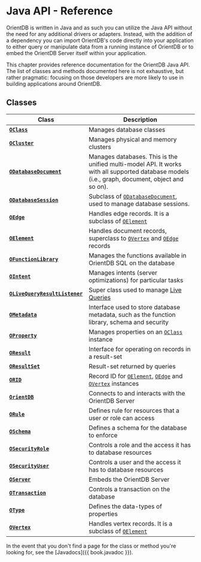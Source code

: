 
# Java API - Reference

OrientDB is written in Java and as such you can utilize the Java API without the need for any additional drivers or adapters.  Instead, with the addition of a dependency you can import OrientDB's code directly into your application to either query or manipulate data from a running instance of OrientDB or to embed the OrientDB Server itself within your application.

This chapter provides reference documentation for the OrientDB Java API.  The list of classes and methods documented here is not exhaustive, but rather pragmatic: focusing on those developers are more likely to use in building applications around OrientDB.

## Classes

| Class | Description |
|---|---|
| [**`OClass`**](OClass.md) | Manages database classes |
| [**`OCluster`**](OCluster.md) | Manages physical and memory clusters |
| [**`ODatabaseDocument`**](ODatabaseDocument.md) | Manages databases.  This is the unified multi-model API.  It works with all supported database models (i.e., graph, document, object and so on). |
| [**`ODatabaseSession`**](ODatabaseSession.md) | Subclass of [`ODatabaseDocument`](ODatabaseDocument.md), used to manage database sessions. |
| [**`OEdge`**](OEdge.md) | Handles edge records.  It is a subclass of [`OElement`](OElement.md) |
| [**`OElement`**](OElement.md) | Handles document records, superclass to [`OVertex`](OVertex.md) and [`OEdge`](OEdge.md) records |
| [**`OFunctionLibrary`**](OFunctionLibrary.md) | Manages the functions available in OrientDB SQL on the database |
| [**`OIntent`**](OIntent.md) | Manages intents (server optimizations) for particular tasks |
| [**`OLiveQueryResultListener`**](OLiveQueryResultListener.md) | Super class used to manage [Live Queries](../Live-Query.md) |
| [**`OMetadata`**](OMetadata.md) | Interface used to store database metadata, such as the function library, schema and security |
| [**`OProperty`**](OProperty.md) | Manages properties on an [`OClass`](OClass.md) instance |
| [**`OResult`**](OResult.md) | Interface for operating on records in a result-set |
| [**`OResultSet`**](OResultSet.md) | Result-set returned by queries |
| [**`ORID`**](ORID.md) | Record ID for [`OElement`](OElement.md), [`OEdge`](OEdge.md) and [`OVertex`](OVertex.md) instances |
| [**`OrientDB`**](OrientDB.md) | Connects to and interacts with the OrientDB Server |
| [**`ORule`**](ORule.md) | Defines rule for resources that a user or role can access |
| [**`OSchema`**](OSchema.md) | Defines a schema for the database to enforce |
| [**`OSecurityRole`**](OSecurityRole.md) | Controls a role and the access it has to database resources |
| [**`OSecurityUser`**](OSecurityUser.md) | Controls a user and the access it has to database resources |
| [**`OServer`**](OServer.md) | Embeds the OrientDB Server |
| [**`OTransaction`**](OTransaction.md) | Controls a transaction on the database |
| [**`OType`**](OType.md) | Defines the data-types of properties |
| [**`OVertex`**](OVertex.md) | Handles vertex records.  It is a subclass of [`OElement`](OElement.md) |

In the event that you don't find a page for the class or method you're looking for, see the [Javadocs]({{ book.javadoc }}).



